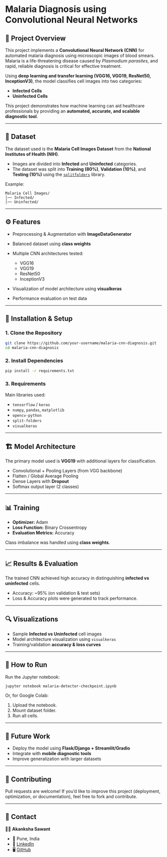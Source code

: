 # Malaria Diagnosis using Convolutional Neural Networks

## 📌 Project Overview

This project implements a **Convolutional Neural Network (CNN)** for automated malaria diagnosis using microscopic images of blood smears. Malaria is a life-threatening disease caused by *Plasmodium parasites*, and rapid, reliable diagnosis is critical for effective treatment.

Using **deep learning and transfer learning (VGG16, VGG19, ResNet50, InceptionV3)**, the model classifies cell images into two categories:

* **Infected Cells**
* **Uninfected Cells**

This project demonstrates how machine learning can aid healthcare professionals by providing an **automated, accurate, and scalable diagnostic tool**.

---

## 📂 Dataset

The dataset used is the **Malaria Cell Images Dataset** from the **National Institutes of Health (NIH)**.

* Images are divided into **Infected** and **Uninfected** categories.
* The dataset was split into **Training (80%)**, **Validation (10%)**, and **Testing (10%)** using the [`splitfolders`](https://pypi.org/project/split-folders/) library.

Example:

```
Malaria Cell Images/
│── Infected/
│── Uninfected/
```

---

## ⚙️ Features

* Preprocessing & Augmentation with **ImageDataGenerator**
* Balanced dataset using **class weights**
* Multiple CNN architectures tested:

  * VGG16
  * VGG19
  * ResNet50
  * InceptionV3
* Visualization of model architecture using **visualkeras**
* Performance evaluation on test data

---

## 🚀 Installation & Setup

### 1. Clone the Repository

```bash
git clone https://github.com/your-username/malaria-cnn-diagnosis.git
cd malaria-cnn-diagnosis
```

### 2. Install Dependencies

```bash
pip install -r requirements.txt
```

### 3. Requirements

Main libraries used:

* `tensorflow` / `keras`
* `numpy`, `pandas`, `matplotlib`
* `opencv-python`
* `split-folders`
* `visualkeras`

---

## 🏗️ Model Architecture

The primary model used is **VGG19** with additional layers for classification.

* Convolutional + Pooling Layers (from VGG backbone)
* Flatten / Global Average Pooling
* Dense Layers with **Dropout**
* Softmax output layer (2 classes)

---

## 📊 Training

* **Optimizer:** Adam
* **Loss Function:** Binary Crossentropy
* **Evaluation Metrics:** Accuracy

Class imbalance was handled using **class weights**.

---

## 📈 Results & Evaluation

The trained CNN achieved high accuracy in distinguishing **infected vs uninfected** cells.

* Accuracy: \~95% (on validation & test sets)
* Loss & Accuracy plots were generated to track performance.

---

## 🔍 Visualizations

* Sample **Infected vs Uninfected** cell images
* Model architecture visualization using `visualkeras`
* Training/validation **accuracy & loss curves**

---

## 📜 How to Run

Run the Jupyter notebook:

```bash
jupyter notebook malaria-detector-checkpoint.ipynb
```

Or, for Google Colab:

1. Upload the notebook.
2. Mount dataset folder.
3. Run all cells.

---

## 📌 Future Work

* Deploy the model using **Flask/Django + Streamlit/Gradio**
* Integrate with **mobile diagnostic tools**
* Improve generalization with larger datasets

---

## 🤝 Contributing

Pull requests are welcome! If you’d like to improve this project (deployment, optimization, or documentation), feel free to fork and contribute.

---

## 📧 Contact

👩‍💻 **Akanksha Sawant**

* 📍 Pune, India
* 💼 [LinkedIn]([https://www.linkedin.com](https://www.linkedin.com/in/akanksha-sawant-29260226a/))
* 🖥️ [GitHub]([https://github.com/your-username](https://github.com/AkankshaASawant))
